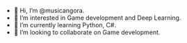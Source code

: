 - 👋 Hi, I’m @musicangora.
- 👀 I’m interested in Game development and Deep Learning.
- 🌱 I’m currently learning Python, C#.
- 💞️ I’m looking to collaborate on Game development.


<!---
musicangora/musicangora is a ✨ special ✨ repository because its `README.md` (this file) appears on your GitHub profile.
You can click the Preview link to take a look at your changes.
--->
